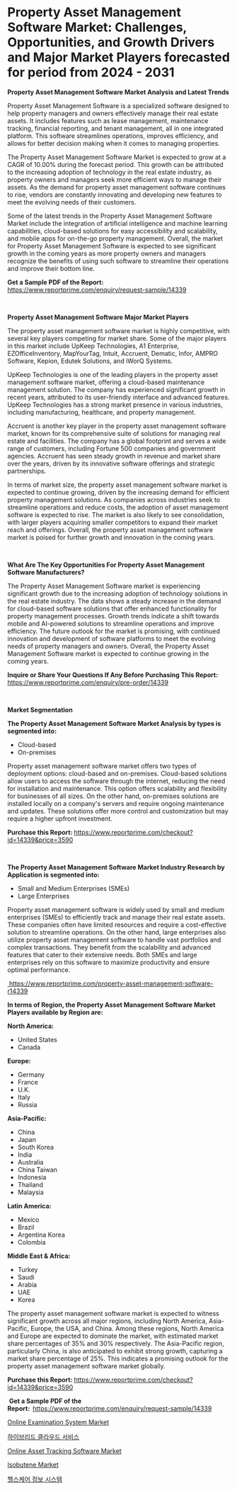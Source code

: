 <p><h1>Property Asset Management Software Market: Challenges, Opportunities, and Growth Drivers and Major Market Players forecasted for period from 2024 - 2031</h1></p><p><strong>Property Asset Management Software Market Analysis and Latest Trends</strong></p>
<p><p>Property Asset Management Software is a specialized software designed to help property managers and owners effectively manage their real estate assets. It includes features such as lease management, maintenance tracking, financial reporting, and tenant management, all in one integrated platform. This software streamlines operations, improves efficiency, and allows for better decision making when it comes to managing properties.</p><p>The Property Asset Management Software Market is expected to grow at a CAGR of 10.00% during the forecast period. This growth can be attributed to the increasing adoption of technology in the real estate industry, as property owners and managers seek more efficient ways to manage their assets. As the demand for property asset management software continues to rise, vendors are constantly innovating and developing new features to meet the evolving needs of their customers.</p><p>Some of the latest trends in the Property Asset Management Software Market include the integration of artificial intelligence and machine learning capabilities, cloud-based solutions for easy accessibility and scalability, and mobile apps for on-the-go property management. Overall, the market for Property Asset Management Software is expected to see significant growth in the coming years as more property owners and managers recognize the benefits of using such software to streamline their operations and improve their bottom line.</p></p>
<p><strong>Get a Sample PDF of the Report:&nbsp;</strong> <a href="https://www.reportprime.com/enquiry/request-sample/14339">https://www.reportprime.com/enquiry/request-sample/14339</a></p>
<p>&nbsp;</p>
<p><strong>Property Asset Management Software Major Market Players</strong></p>
<p><p>The property asset management software market is highly competitive, with several key players competing for market share. Some of the major players in this market include UpKeep Technologies, A1 Enterprise, EZOfficeInventory, MapYourTag, Intuit, Accruent, Dematic, Infor, AMPRO Software, Kepion, Edutek Solutions, and iWorQ Systems.</p><p>UpKeep Technologies is one of the leading players in the property asset management software market, offering a cloud-based maintenance management solution. The company has experienced significant growth in recent years, attributed to its user-friendly interface and advanced features. UpKeep Technologies has a strong market presence in various industries, including manufacturing, healthcare, and property management.</p><p>Accruent is another key player in the property asset management software market, known for its comprehensive suite of solutions for managing real estate and facilities. The company has a global footprint and serves a wide range of customers, including Fortune 500 companies and government agencies. Accruent has seen steady growth in revenue and market share over the years, driven by its innovative software offerings and strategic partnerships.</p><p>In terms of market size, the property asset management software market is expected to continue growing, driven by the increasing demand for efficient property management solutions. As companies across industries seek to streamline operations and reduce costs, the adoption of asset management software is expected to rise. The market is also likely to see consolidation, with larger players acquiring smaller competitors to expand their market reach and offerings. Overall, the property asset management software market is poised for further growth and innovation in the coming years.</p></p>
<p>&nbsp;</p>
<p><strong>What Are The Key Opportunities For Property Asset Management Software Manufacturers?</strong></p>
<p><p>The Property Asset Management Software market is experiencing significant growth due to the increasing adoption of technology solutions in the real estate industry. The data shows a steady increase in the demand for cloud-based software solutions that offer enhanced functionality for property management processes. Growth trends indicate a shift towards mobile and AI-powered solutions to streamline operations and improve efficiency. The future outlook for the market is promising, with continued innovation and development of software platforms to meet the evolving needs of property managers and owners. Overall, the Property Asset Management Software market is expected to continue growing in the coming years.</p></p>
<p><strong>Inquire or Share Your Questions If Any Before Purchasing This Report:</strong> <a href="https://www.reportprime.com/enquiry/pre-order/14339">https://www.reportprime.com/enquiry/pre-order/14339</a></p>
<p>&nbsp;</p>
<p><strong>Market Segmentation</strong></p>
<p><strong>The Property Asset Management Software Market Analysis by types is segmented into:</strong></p>
<p><ul><li>Cloud-based</li><li>On-premises</li></ul></p>
<p><p>Property asset management software market offers two types of deployment options: cloud-based and on-premises. Cloud-based solutions allow users to access the software through the internet, reducing the need for installation and maintenance. This option offers scalability and flexibility for businesses of all sizes. On the other hand, on-premises solutions are installed locally on a company's servers and require ongoing maintenance and updates. These solutions offer more control and customization but may require a higher upfront investment.</p></p>
<p><strong>Purchase this Report:&nbsp;</strong><a href="https://www.reportprime.com/checkout?id=14339&price=3590">https://www.reportprime.com/checkout?id=14339&price=3590</a></p>
<p>&nbsp;</p>
<p><strong>The Property Asset Management Software Market Industry Research by Application is segmented into:</strong></p>
<p><ul><li>Small and Medium Enterprises (SMEs)</li><li>Large Enterprises</li></ul></p>
<p><p>Property asset management software is widely used by small and medium enterprises (SMEs) to efficiently track and manage their real estate assets. These companies often have limited resources and require a cost-effective solution to streamline operations. On the other hand, large enterprises also utilize property asset management software to handle vast portfolios and complex transactions. They benefit from the scalability and advanced features that cater to their extensive needs. Both SMEs and large enterprises rely on this software to maximize productivity and ensure optimal performance.</p></p>
<p><a href="https://www.reportprime.com/property-asset-management-software-r14339">&nbsp;https://www.reportprime.com/property-asset-management-software-r14339</a></p>
<p><strong>In terms of Region, the Property Asset Management Software Market Players available by Region are:</strong></p>
<p>
    <p> <strong> North America: </strong>
        <ul>
            <li>United States</li>
            <li>Canada</li>
        </ul>
        </p> 
    <p> <strong> Europe: </strong>
        <ul>
            <li>Germany</li>
            <li>France</li>
            <li>U.K.</li>
            <li>Italy</li>
            <li>Russia</li>
        </ul>
        </p> 
    <p> <strong> Asia-Pacific: </strong>
        <ul>
            <li>China</li>
            <li>Japan</li>
            <li>South Korea</li>
            <li>India</li>
            <li>Australia</li>
            <li>China Taiwan</li>
            <li>Indonesia</li>
            <li>Thailand</li>
            <li>Malaysia</li>
        </ul>
        </p> 
    <p> <strong> Latin America: </strong>
        <ul>
            <li>Mexico</li>
            <li>Brazil</li>
            <li>Argentina Korea</li>
            <li>Colombia</li>
        </ul>
        </p> 
    <p> <strong> Middle East & Africa: </strong>
        <ul>
            <li>Turkey</li>
            <li>Saudi</li>
            <li>Arabia</li>
            <li>UAE</li>
            <li>Korea</li>
        </ul>
    </p>
    </p>
<p><p>The property asset management software market is expected to witness significant growth across all major regions, including North America, Asia-Pacific, Europe, the USA, and China. Among these regions, North America and Europe are expected to dominate the market, with estimated market share percentages of 35% and 30% respectively. The Asia-Pacific region, particularly China, is also anticipated to exhibit strong growth, capturing a market share percentage of 25%. This indicates a promising outlook for the property asset management software market globally.</p></p>
<p><strong>Purchase this Report: </strong><a href="https://www.reportprime.com/checkout?id=14339&price=3590">https://www.reportprime.com/checkout?id=14339&price=3590</a></p>
<p>&nbsp;<strong>Get a Sample PDF of the Report:&nbsp;&nbsp;</strong><a href="https://www.reportprime.com/enquiry/request-sample/14339">https://www.reportprime.com/enquiry/request-sample/14339</a></p>
<p><strong></strong></p>
<p><p><a href="https://github.com/wusalecollins540tpqoz/Market-Research-Report-List-2/blob/main/online-examination-system-market.md">Online Examination System Market</a></p><p><a href="https://github.com/valroy852/Market-Research-Report-List-1/blob/main/129620775267.md">하이브리드 클라우드 서비스</a></p><p><a href="https://github.com/kathiaseamanalvaradovlprc2h/Market-Research-Report-List-2/blob/main/online-asset-tracking-software-market.md">Online Asset Tracking Software Market</a></p><p><a href="https://www.linkedin.com/pulse/isobutene-market-challenges-opportunities-growth-drivers-tqnff">Isobutene Market</a></p><p><a href="https://github.com/royErdmtyan906778/Market-Research-Report-List-1/blob/main/403036175266.md">헬스케어 정보 시스템</a></p></p>